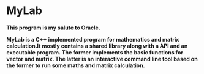 # MyLab
<p><strong>This program is my salute to Oracle.<strong></p>
MyLab is a C++ implemented program for mathematics and matrix calculation.It mostly contains a shared library along with a API and an executable program. The former implements the basic functions for vector and matrix. The latter is an interactive command line tool based on the former to run some maths and matrix calculation.
